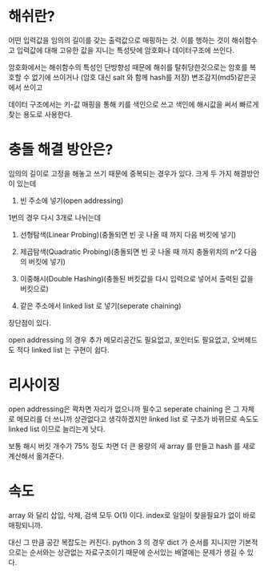 # 해쉬란?
어떤 입력값을 임의의 길이를 갖는 출력값으로 매핑하는 것. 이를 행하는 것이 해쉬함수고 입력값에 대해 고유한 값을 지니는 특성탓에 암호화나 데이터구조에 쓰인다.

암호화에서는 해쉬함수의 특성인 단방향성 때문에 해쉬를 탈취당한것으로는 암호를 복호할 수 없기에 쓰이거나 (암호 대신 salt 와 함께 hash를 저장) 변조감지(md5)같은곳에서 쓰이고 

데이터 구조에서는 키-값 매핑을 통해 키를 색인으로 쓰고 색인에 해시값을 써서 빠르게 찾는 용도로 사용한다.

# 충돌 해결 방안은?

임의의 길이로 고정을 해놓고 쓰기 때문에 중복되는 경우가 있다. 크게 두 가지 해결방안이 있는데

1. 빈 주소에 넣기(open addressing)

  1번의 경우 다시 3개로 나뉘는데
  
  1. 선형탐색(Linear Probing)(충돌되면 빈 곳 나올 때 까지 다음 버킷에 넣기)
  2. 제곱탐색(Quadratic Probing)(충돌되면 빈 곳 나올 때 까지 충돌위치의 n^2 다음의 버킷에 넣기)
  3. 이중해시(Double Hashing)(충돌된 버킷값을 다시 입력으로 넣어서 출력된 값을 버킷으로)
 
2. 같은 주소에서 linked list 로 넣기(seperate chaining)


장단점이 있다.

open addressing 의 경우 추가 메모리공간도 필요없고, 포인터도 필요없고, 오버헤드도 적다
linked list 는 구현이 쉽다.



# 리사이징

open addressing은 꽉차면 자리가 없으니까 필수고 seperate chaining 은 그 자체로 메모리를 더 쓰니까 상관없다고 생각하겠지만 linked list 로 구조가 바뀌므로 속도도 linked list 이므로 늘리는게 낫다.

보통 해시 버킷 개수가 75% 정도 차면 더 큰 용량의 새 array 를 만들고 hash 를 새로 계산해서 옮겨준다.

# 속도

array 와 달리 삽입, 삭제, 검색 모두 O(1) 이다. index로 일일이 찾을필요가 없이 바로 매핑되니까.

대신 그 만큼 공간 복잡도는 커진다. python 3 의 경우 dict 가 순서를 지니지만 기본적으로는 순서와는 상관없는 자료구조이기 때문에 순서있는 배열에는 문제가 생길 수 있다.
